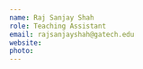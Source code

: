 ```yaml
---
name: Raj Sanjay Shah
role: Teaching Assistant
email: rajsanjayshah@gatech.edu
website: 
photo: 
---
```

